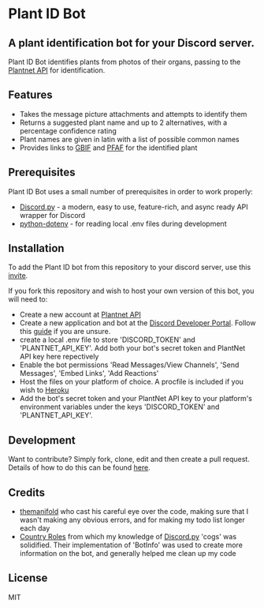 # Plant ID Bot
## A plant identification bot for your Discord server.

Plant ID Bot identifies plants from photos of their organs, passing to the [Plantnet API] for identification.

## Features

- Takes the message picture attachments and attempts to identify them
- Returns a suggested plant name and up to 2 alternatives, with a percentage confidence rating
- Plant names are given in latin with a list of possible common names
- Provides links to [GBIF] and [PFAF] for the identified plant

## Prerequisites

Plant ID Bot uses a small number of prerequisites in order to work properly:

- [Discord.py] - a modern, easy to use, feature-rich, and async ready API wrapper for Discord
- [python-dotenv] - for reading local .env files during development


## Installation

To add the Plant ID bot from this repository to your discord server, use this [invite](https://discord.com/api/oauth2/authorize?client_id=948227126094598204&permissions=19520&scope=bot).

If you fork this repository and wish to host your own version of this bot, you will need to:

- Create a new account at [Plantnet API]
- Create a new application and bot at the [Discord Developer Portal](https://discord.com/developers/applications). Follow this [guide](https://realpython.com/how-to-make-a-discord-bot-python/) if you are unsure.
- create a local .env file to store 'DISCORD_TOKEN' and 'PLANTNET_API_KEY'. Add both your bot's secret token and PlantNet API key here repectively
- Enable the bot permissions 'Read Messages/View Channels', 'Send Messages', 'Embed Links', 'Add Reactions'
- Host the files on your platform of choice. A procfile is included if you wish to [Heroku](https://www.heroku.com)
- Add the bot's secret token and your PlantNet API key to your platform's environment variables under the keys 'DISCORD_TOKEN' and 'PLANTNET_API_KEY'. 

## Development

Want to contribute? Simply fork, clone, edit and then create a pull request. Details of how to do this can be found [here](https://www.digitalocean.com/community/tutorials/how-to-create-a-pull-request-on-github).

## Credits
- [themanifold](https://github.com/themanifold) who cast his careful eye over the code, making sure that I wasn't making any obvious errors, and for making my todo list longer each day
- [Country Roles](https://github.com/dolphingarlic/country-roles) from which my knowledge of [Discord.py] 'cogs' was solidified. Their implementation of 'BotInfo' was used to create more information on the bot, and generally helped me clean up my code 

## License

MIT

[//]: # (These are reference links used in the body of this note and get stripped out when the markdown processor does its job. There is no need to format nicely because it shouldn't be seen. Thanks SO - http://stackoverflow.com/questions/4823468/store-comments-in-markdown-syntax)

   [dill]: <https://github.com/joemccann/dillinger>
   [git-repo-url]: <https://github.com/TheRealOwenRees/plantID_discordbot>
   [Plantnet API]: <https://my.plantnet.org/>
   [Discord.py]: <https://discordpy.readthedocs.io/en/stable/>
   [GBIF]: <https://pypi.org/project/python-dotenv/>
   [PFAF]: <https://pfaf.org>
   [markdown-it]: <https://github.com/markdown-it/markdown-it>
   [python-dotenv]: <https://pypi.org/project/python-dotenv/>
   [Twitter Bootstrap]: <http://twitter.github.com/bootstrap/>
   [jQuery]: <http://jquery.com>
   [@tjholowaychuk]: <http://twitter.com/tjholowaychuk>

   [PlDb]: <https://github.com/joemccann/dillinger/tree/master/plugins/dropbox/README.md>
   [PlGh]: <https://github.com/joemccann/dillinger/tree/master/plugins/github/README.md>
   [PlGd]: <https://github.com/joemccann/dillinger/tree/master/plugins/googledrive/README.md>
   [PlOd]: <https://github.com/joemccann/dillinger/tree/master/plugins/onedrive/README.md>
   [PlMe]: <https://github.com/joemccann/dillinger/tree/master/plugins/medium/README.md>
   [PlGa]: <https://github.com/RahulHP/dillinger/blob/master/plugins/googleanalytics/README.md>
